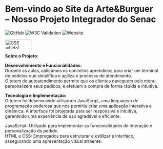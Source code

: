 # Bem-vindo ao Site da Arte&Burguer – Nosso Projeto Integrador do Senac
![GitHub](https://img.shields.io/github/license/mgutemb/Arte-Burguer)
![W3C Validation](https://img.shields.io/w3c-validation/html?targetUrl=https%3A%2F%2Fmgutemb.github.io%2FArte-Burguer%2F)
![Website](https://img.shields.io/website?url=https%3A%2F%2Fmgutemb.github.io%2FArte-Burguer%2F)

<p>
<a href="http://jigsaw.w3.org/css-validator/check/referer">
    <img style="border:0;width:88px;height:31px"
        src="http://jigsaw.w3.org/css-validator/images/vcss-blue"
        alt="CSS válido!" />
    </a>
</p>

**Sobre o Projeto:** <br>

**Desenvolvimento e Funcionalidades:** <br>
Durante as aulas, aplicamos os conceitos aprendidos para criar um terminal de pedidos que simplifica e agiliza o processo
de atendimento. <br>O totem de autoatendimento permite que os clientes naveguem pelo menu, personalizem seus pedidos, e efetuem a compra de forma rápida e intuitiva. <br>

**Tecnologia e Implementação:** <br>
O totem foi desenvolvido utilizando JavaScript, uma linguagem de programação poderosa que nos permitiu criar uma aplicação interativa e dinâmica. A interface foi projetada para ser responsiva e intuitiva, 
garantindo uma experiência de uso agradável e eficiente.

JavaScript: Utilizado para implementar as funcionalidades de interação e personalização do pedido. <br>
HTML e CSS: Empregados para estruturar e estilizar a interface, assegurando uma apresentação visual atraente.<br>


